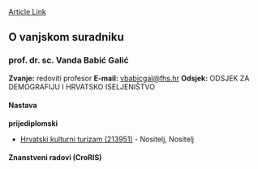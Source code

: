 [Article Link](https://www.fhs.hr/djelatnik/vanda.babic_galic)

## O vanjskom suradniku
###  prof. dr. sc. Vanda Babić Galić 
**Zvanje:**
redoviti profesor 
**E-mail:**
[vbabicgal@fhs.hr](javascript:startMail\('oionpvnt@yus.feu'\);)
**Odsjek:**
ODSJEK ZA DEMOGRAFIJU I HRVATSKO ISELJENIŠTVO 
#### Nastava
**prijediplomski**
  * [Hrvatski kulturni turizam (213951)](https://www.fhs.hr/predmet/hkt) - Nositelj, Nositelj


#### Znanstveni radovi (CroRIS)
